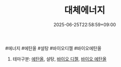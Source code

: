 ﻿---
title: "대체에너지"
date: 2025-06-25T22:58:59+09:00
lastmod: 2025-06-25T22:58:59+09:00
type: docs
sidebar:
  open: true
weight: 7
---
<div style="display:none">
  <meta property="article:published_time" content="2025-06-25T13:58:59Z" />
  <meta property="article:modified_time" content="2025-06-25T13:58:59Z" />
</div>
#에너지  #에탄올 #설탕 #바이오디젤 #바이오에탄올

1. 테마구분: [에탄올](/industry-study/에탄올/), 설탕, [바이오 디젤](/industry-study/바이오-디젤/), [바이오 에탄올](/industry-study/바이오-에탄올/)
